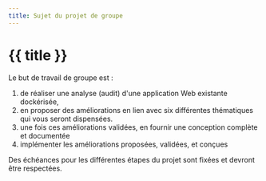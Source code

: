 ```yaml
---
title: Sujet du projet de groupe
---
```


# {{ title }}

Le but de travail de groupe est :

1. de réaliser une analyse (audit) d'une application Web existante dockérisée,
1. en proposer des améliorations en lien avec six différentes thématiques qui vous seront dispensées.
1. une fois ces améliorations validées, en fournir une conception complète et documentée
1. implémenter les améliorations proposées, validées, et conçues

Des échéances pour les différentes étapes du projet sont fixées et devront être respectées.